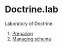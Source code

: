 # Doctrine.lab

Laboratory of Doctrine.

1. [Preparing](preparing.md)
2. [Managing schema](managing_schema.md)
